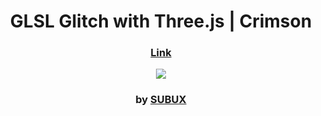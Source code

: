 <div align="center">

# GLSL Glitch with Three.js | Crimson

### <a href="">Link</a>

<img src="admin/base.png">

### by <a href="https://github.com/python019"> SUBUX</a>

</div>